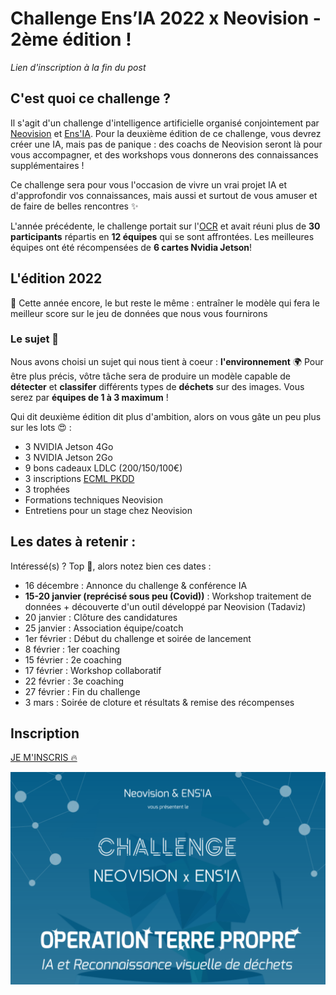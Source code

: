 # Challenge Ens’IA 2022 x Neovision - 2ème édition !

_Lien d'inscription à la fin du post_

## C'est quoi ce challenge ?

Il s'agit d'un challenge d'intelligence artificielle organisé conjointement par [Neovision](https://neovision.fr) et [Ens'IA](https://github.com/YannSia/tutorials). Pour la deuxième édition de ce challenge, vous devrez créer une IA, mais pas de panique : des coachs de Neovision seront là pour vous accompagner, et des workshops vous donnerons des connaissances supplémentaires !

Ce challenge sera pour vous l'occasion de vivre un vrai projet IA et d'approfondir vos connaissances, mais aussi et surtout de vous amuser et de faire de belles rencontres ✨

L'année précédente, le challenge portait sur l'[OCR](https://en.wikipedia.org/wiki/Optical_character_recognition) et avait réuni plus de **30 participants** répartis en **12 équipes** qui se sont affrontées. Les meilleures équipes ont été récompensées de **6 cartes Nvidia Jetson**!

## L'édition 2022

🎯 Cette année encore, le but reste le même : entraîner le modèle qui fera le meilleur score sur le jeu de données que nous vous fournirons

### Le sujet 🤩

Nous avons choisi un sujet qui nous tient à coeur : **l'environnement** 🌍
Pour être plus précis, vôtre tâche sera de produire un modèle capable de **détecter** et **classifer** différents types de **déchets** sur des images.
Vous serez par **équipes de 1 à 3 maximum** !

Qui dit deuxième édition dit plus d'ambition, alors on vous gâte un peu plus sur les lots 😍 :

- 3 NVIDIA Jetson 4Go
- 3 NVIDIA Jetson 2Go
- 9 bons cadeaux LDLC (200/150/100€)
- 3 inscriptions [ECML PKDD](https://ecmlpkdd.org)
- 3 trophées
- Formations techniques Neovision
- Entretiens pour un stage chez Neovision

## Les dates à retenir :

Intéressé(s) ? Top 💯, alors notez bien ces dates :

- 16 décembre : Annonce du challenge & conférence IA
- **15-20 janvier (reprécisé sous peu (Covid))** : Workshop traitement de données + découverte d'un outil développé par Neovision (Tadaviz)
- 20 janvier : Clôture des candidatures
- 25 janvier : Association équipe/coatch
- 1er février : Début du challenge et soirée de lancement
- 8 février : 1er coaching
- 15 février : 2e coaching
- 17 février : Workshop collaboratif
- 22 février : 3e coaching
- 27 février : Fin du challenge
- 3 mars : Soirée de cloture et résultats & remise des récompenses

## Inscription

[JE M'INSCRIS 🔥](https://forms.gle/C34Jswo9hVNtaiJZ7)

![](affiche-fb.png)
